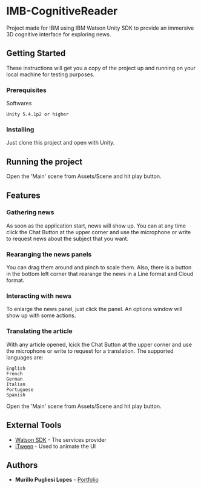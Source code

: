 # IMB-CognitiveReader

Project made for IBM using IBM Watson Unity SDK to provide an immersive 3D cognitive interface for exploring news.

## Getting Started

These instructions will get you a copy of the project up and running on your local machine for testing purposes.

### Prerequisites

Softwares

```
Unity 5.4.1p2 or higher
```

### Installing

Just clone this project and open with Unity.

## Running the project

Open the 'Main' scene from Assets/Scene and hit play button.

## Features

### Gathering news

As soon as the application start, news will show up. You can at any time click the Chat Button at the upper corner and use the microphone or write to request news about the subject that you want.

### Rearanging the news panels

You can drag them around and pinch to scale them. Also, there is a button in the bottom left corner that rearange the news in a Line format and Cloud format.

### Interacting with news

To enlarge the news panel, just click the panel. An options window will show up with some actions.

### Translating the article

With any article opened, lcick the Chat Button at the upper corner and use the microphone or write to request for a translation. The supported languages are:
```
English
French
German
Italian
Portuguese
Spanish
```

Open the 'Main' scene from Assets/Scene and hit play button.

## External Tools

* [Watson SDK](https://github.com/watson-developer-cloud/unity-sdk) - The services provider
* [iTween](http://itween.pixelplacement.com/index.php) - Used to animate the UI

## Authors

* **Murillo Pugliesi Lopes** - [Portfolio](http://www.murillopugliesi.com)

